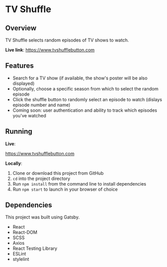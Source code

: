 
# TV Shuffle

## Overview
TV Shuffle selects random episodes of TV shows to watch.

**Live link**: https://www.tvshufflebutton.com

## Features
* Search for a TV show (if available, the show's poster will be also displayed)
* Optionally, choose a specific season from which to select the random episode
* Click the shuffle button to randomly select an episode to watch (dislays episode number and name)
* Coming soon: user authentication and ability to track which episodes you've watched

## Running

**Live**:

https://www.tvshufflebutton.com

**Locally**:
1. Clone or download this project from GitHub
2. ```cd``` into the project directory
3. Run ```npm install``` from the command line to install dependencies
4. Run ```npm start``` to launch in your browser of choice

## Dependencies

This project was built using Gatsby.

* React
* React-DOM
* SCSS
* Axios
* React Testing Library
* ESLint
* stylelint
